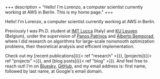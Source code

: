 +++
description = "Hello! I'm Lorenzo, a computer scientist currently working at AWS in Berlin. This is my home page."
+++

Hello! I'm Lorenzo, a computer scientist currently working at AWS in Berlin.

Previously I was Ph.D. student at [IMT Lucca](http://www.imtlucca.it/) (Italy)
and [KU Leuven](https://www.esat.kuleuven.be/stadius/) (Belgium), under the supervision of
[Panos Patrinos](https://www.esat.kuleuven.be/stadius/person.php?persid=639&id=782)
and [Alberto Bemporad](http://cse.lab.imtlucca.it/~bemporad/),
where I did research on algorithms for large-scale nonsmooth optimization problems,
their theoretical analysis and efficient implementation.

Check out my [recent publications]({{< ref "research" >}}), [projects]({{< ref "projects" >}}),
and [blog posts]({{< ref "blog" >}}).
And feel free to reach out! I'm on [Bluesky](https://bsky.app/profile/lostella.bsky.social), [GitHub](https://github.com/lostella),
and my email address is: first name, followed by last name, at Google's email domain.
